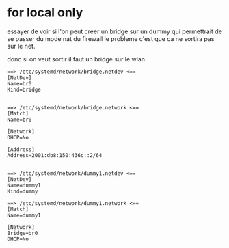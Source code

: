 # for local only
essayer de voir si l'on peut creer un bridge sur un dummy qui permettrait de se passer du mode nat du firewall le probleme c'est que ca ne sortira pas sur le net.

donc si on veut sortir il faut un bridge sur le wlan. 
```
==> /etc/systemd/network/bridge.netdev <==
[NetDev]
Name=br0
Kind=bridge


==> /etc/systemd/network/bridge.network <==
[Match]
Name=br0

[Network]
DHCP=No

[Address]
Address=2001:db8:150:436c::2/64


==> /etc/systemd/network/dummy1.netdev <==
[NetDev]
Name=dummy1
Kind=dummy

==> /etc/systemd/network/dummy1.network <==
[Match]
Name=dummy1

[Network]
Bridge=br0
DHCP=No
```